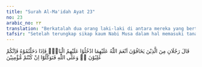 ```yaml
---
title: "Surah Al-Ma'idah Ayat 23"
no: 23
arabic_no: ٢٣
translation: "Berkatalah dua orang laki-laki di antara mereka yang bertakwa, yang telah diberi nikmat oleh Allah, “Serbulah mereka melalui pintu gerbang (negeri) itu. Jika kamu memasukinya niscaya kamu akan menang. Dan bertawakallah kamu hanya kepada Allah, jika kamu orang-orang beriman.”"
tafsir: "Setelah terungkap sikap kaum Nabi Musa dalam hal memasuki tanah suci dan berdiam di dalamnya, maka dua orang utusan dari kaum Nabi Musa yang memang bertakwa kepada Allah dan telah diberi kenikmatan dan memperoleh keridaan-Nya, menganjurkan kepada teman-temannya agar mereka segera memasuki pintu Baitulmakdis.(Kedua orang yang saleh ini ialah Yosua bin Nun dan Kalaeb bin Yefune yang diceritakan panjang lebar dalam Kitab Bilangan 13 dan 14). Apabila mereka telah memasukinya pasti mereka akan menang dan dapat mengusir penduduknya yang kuat itu. Karena kemenangan itu diperoleh atas pertolongan Allah yang telah dijanjikan, yang pasti akan ditepatinya."
---
```

قَالَ رَجُلَانِ مِنَ الَّذِيْنَ يَخَافُوْنَ اَنْعَمَ اللّٰهُ عَلَيْهِمَا ادْخُلُوْا عَلَيْهِمُ الْبَابَۚ فَاِذَا دَخَلْتُمُوْهُ فَاِنَّكُمْ غٰلِبُوْنَ ەۙ وَعَلَى اللّٰهِ فَتَوَكَّلُوْٓا اِنْ كُنْتُمْ مُّؤْمِنِيْنَ